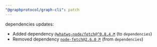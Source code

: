 ```yaml
---
"@graphprotocol/graph-cli": patch
---
```

dependencies updates:
  - Added dependency [`@whatwg-node/fetch@^0.8.4` ↗︎](https://www.npmjs.com/package/@whatwg-node/fetch/v/0.8.4) (to `dependencies`)
  - Removed dependency [`node-fetch@2.6.0` ↗︎](https://www.npmjs.com/package/node-fetch/v/2.6.0) (from `dependencies`)
